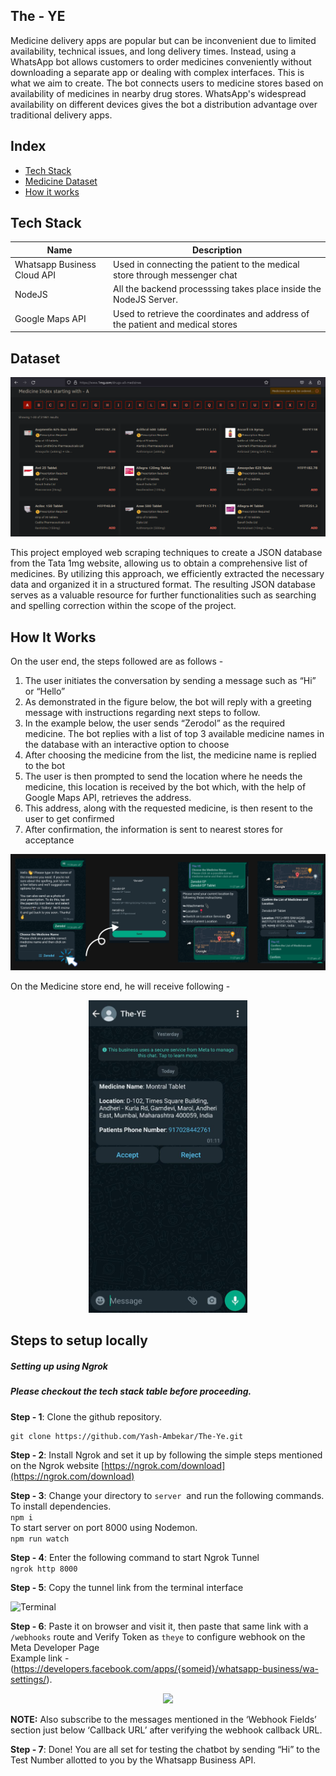 ## The - YE  

Medicine delivery apps are popular but can be inconvenient due to limited availability, technical issues, and long delivery times. Instead, using a WhatsApp bot allows customers to order medicines conveniently without downloading a separate app or dealing with complex interfaces. This is what we aim to create. The bot connects users to medicine stores based on availability of medicines in nearby drug stores. WhatsApp's widespread availability on different devices gives the bot a distribution advantage over traditional delivery apps.

  
## Index
- [Tech Stack](#tech-stack)
- [Medicine Dataset](#medicine-dataset)
- [How it works](#how-it-works)
  


## Tech Stack 

| Name            | Description                                                                                               |
| --------------- | --------------------------------------------------------------------------------------------------------- |
| Whatsapp Business Cloud API    | Used in connecting the patient to the medical store through messenger chat                               |
| NodeJS           | All the backend processsing takes place inside the NodeJS Server. |
| Google Maps API          | Used to retrieve the coordinates and address of the patient and medical stores                 |                        |


## Dataset
![1Mg](studyMaterial/Images/1mg.png)

This project employed web scraping techniques to create a JSON database from the Tata 1mg website, allowing us to obtain a comprehensive list of medicines. By utilizing this approach, we efficiently extracted the necessary data and organized it in a structured format. The resulting JSON database serves as a valuable resource for further functionalities such as searching and spelling correction within the scope of the project.

  

## How It Works

On the user end, the steps followed are as follows - 

1. The user initiates the conversation by sending a message such as “Hi” or “Hello”
2. As demonstrated in the figure below, the bot will reply with a greeting message with instructions regarding next steps to follow.
3. In the example below, the user sends “Zerodol” as the required medicine. The bot replies with a list of top 3 available medicine names in the database with an interactive option to choose
4. After choosing the medicine from the list, the medicine name is replied to the bot
5. The user is then prompted to send the location where he needs the medicine, this location is received by the bot which, with the help of Google Maps API, retrieves the address.
6. This address, along with the requested medicine, is then resent to the user to get confirmed
7. After confirmation, the information is sent to nearest stores for acceptance

![User_End](studyMaterial/Images/User_Side.png)

On the Medicine store end, he will receive following - 

<p align = "center">
<img src="studyMaterial/Images/Store-Side.jpeg"  height="500">
</p>

## Steps to setup locally
##### Setting up using Ngrok
#####  Please checkout the tech stack table before proceeding. 
  
**Step - 1**: Clone the github repository.  
```
git clone https://github.com/Yash-Ambekar/The-Ye.git
```  
  
**Step - 2**: Install Ngrok and set it up by following the simple steps mentioned on the Ngrok website [https://ngrok.com/download](https://ngrok.com/download)

**Step - 3**: Change your directory to ```server```  and run the following commands.  
To install dependencies.  
```npm i ```  
To start server on port 8000 using Nodemon.  
```npm run watch```  
  
**Step - 4**: Enter the following command to start Ngrok Tunnel  
```ngrok http 8000```  

**Step - 5**: Copy the tunnel link from the terminal interface  

![Terminal](studyMaterial/Images/ngrok-terminal.png)

**Step - 6**: Paste it on browser and visit it, then paste that same link with a ```/webhooks``` route and Verify Token as ```theye``` to configure webhook on the Meta Developer Page  
Example link -  
(https://developers.facebook.com/apps/{someid}/whatsapp-business/wa-settings/).  
  
<p align = "center">
<img src="studyMaterial/Images/CallBack_URL.png" >
</p>

**NOTE:** Also subscribe to the messages mentioned in the ‘Webhook Fields’ section just below ‘Callback URL’ after verifying the webhook callback URL.

**Step - 7**: Done! You are all set for testing the chatbot by sending “Hi” to the Test Number allotted to you by the Whatsapp Business API.
